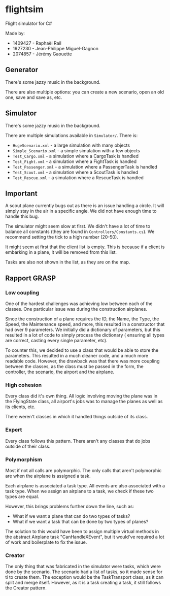 # flightsim
Flight simulator for C#

Made by:

* 1409427 - Raphaël Rail
* 1927230 - Jean-Philippe Miguel-Gagnon
* 2074857 - Jérémy Gaouette

## Generator

There's some jazzy music in the background.

There are also multiple options: you can create a new scenario, open an old one, save and save as, etc.

## Simulator

There's some jazzy music in the background.

There are multiple simulations available in `Simulator/`.
There is:

* `HugeScenario.xml` - a large simulation with many objects
* `Simple_Scenario.xml` - a simple simulation with a few objects
* `Test_Cargo.xml` - a simulation where a CargoTask is handled
* `Test_Fight.xml` - a simulation where a FightTask is handled
* `Test_Passenger.xml` - a simulation where a PassengerTask is handled
* `Test_Scout.xml` - a simulation where a ScoutTask is handled
* `Test_Rescue.xml` - a simulation where a RescueTask is handled

## Important

A scout plane currently bugs out as there is an issue handling a circle. It will simply stay in the air in a specific
angle. We did not have enough time to handle this bug.

The simulator might seem slow at first. We didn't have a lot of time to balance all constants (they are found in `Controllers/Constants.cs`).
We recommend setting the tick to a high number (20-50).

It might seem at first that the client list is empty. This is because if a client is embarking in a plane, it will be removed from this list.

Tasks are also not shown in the list, as they are on the map.

## Rapport GRASP

### Low coupling

One of the hardest challenges was achieving low between each of the classes. One particular issue was during the
construction airplanes.

Since the construction of a plane requires the ID, the Name, the Type, the Speed, the Maintenance speed, and more, this
resulted in a constructor that had over 9 parameters. We initially did a dictionary of parameters, but this resulted in
a lot of code to simply process the dictionary ( ensuring all types are correct, casting every single parameter, etc).

To counter this, we decided to use a class that would be able to store the parameters. This resulted in a much cleaner
code, and a much more readable code. However, the drawback was that there was more coupling between the classes, as the
class must be passed in the form, the controller, the scenario, the airport and the airplane.

### High cohesion

Every class did it's own thing. All logic involving moving the plane was in the FlyingState class, all airport's jobs
was to manage the planes as well as its clients, etc.

There weren't classes in which it handled things outside of its class.

### Expert

Every class follows this pattern. There aren't any classes that do jobs outside of their class.

### Polymorphism

Most if not all calls are polymorphic. The only calls that aren't polymorphic are when the airplane is assigned a task.

Each airplane is associated a task type. All events are also associated with a task type. When we assign an airplane to
a task, we check if these two types are equal.

However, this brings problems further down the line, such as:

* What if we want a plane that can do two types of tasks?
* What if we want a task that can be done by two types of planes?

The solution to this would have been to assign multiple virtual methods in the abstract Airplane task "CanHandleXEvent",
but it would've required a lot of work and boilerplate to fix the issue.

### Creator

The only thing that was fabricated in the simulator were tasks, which were done by the scenario. The scenario had a list of tasks, so it made sense for ti to create them.
The exception would be the TaskTransport class, as it can split and merge itself. However, as it is a task creating a task, it still follows the Creator pattern.